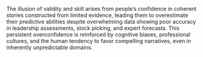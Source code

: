 The illusion of validity and skill arises from people’s confidence in coherent stories constructed from limited evidence, leading them to overestimate their predictive abilities despite overwhelming data showing poor accuracy in leadership assessments, stock picking, and expert forecasts. This persistent overconfidence is reinforced by cognitive biases, professional cultures, and the human tendency to favor compelling narratives, even in inherently unpredictable domains.
